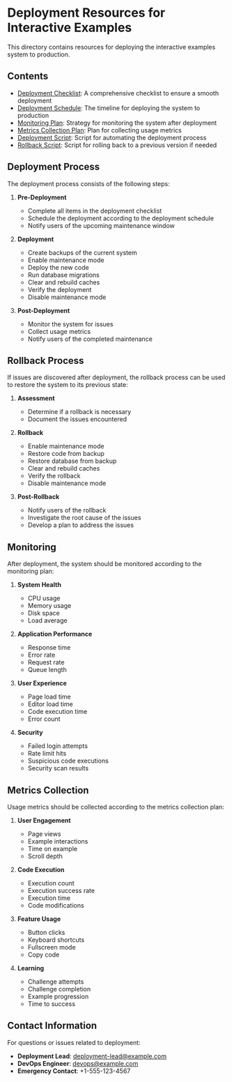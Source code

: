 # Deployment Resources for Interactive Examples

This directory contains resources for deploying the interactive examples system to production.

## Contents

- [Deployment Checklist](010-deployment-checklist.md): A comprehensive checklist to ensure a smooth deployment
- [Deployment Schedule](020-deployment-schedule.md): The timeline for deploying the system to production
- [Monitoring Plan](030-monitoring-plan.md): Strategy for monitoring the system after deployment
- [Metrics Collection Plan](040-metrics-collection-plan.md): Plan for collecting usage metrics
- [Deployment Script](050-deployment-script.sh): Script for automating the deployment process
- [Rollback Script](060-rollback-script.sh): Script for rolling back to a previous version if needed

## Deployment Process

The deployment process consists of the following steps:

1. **Pre-Deployment**
   - Complete all items in the deployment checklist
   - Schedule the deployment according to the deployment schedule
   - Notify users of the upcoming maintenance window

2. **Deployment**
   - Create backups of the current system
   - Enable maintenance mode
   - Deploy the new code
   - Run database migrations
   - Clear and rebuild caches
   - Verify the deployment
   - Disable maintenance mode

3. **Post-Deployment**
   - Monitor the system for issues
   - Collect usage metrics
   - Notify users of the completed maintenance

## Rollback Process

If issues are discovered after deployment, the rollback process can be used to restore the system to its previous state:

1. **Assessment**
   - Determine if a rollback is necessary
   - Document the issues encountered

2. **Rollback**
   - Enable maintenance mode
   - Restore code from backup
   - Restore database from backup
   - Clear and rebuild caches
   - Verify the rollback
   - Disable maintenance mode

3. **Post-Rollback**
   - Notify users of the rollback
   - Investigate the root cause of the issues
   - Develop a plan to address the issues

## Monitoring

After deployment, the system should be monitored according to the monitoring plan:

1. **System Health**
   - CPU usage
   - Memory usage
   - Disk space
   - Load average

2. **Application Performance**
   - Response time
   - Error rate
   - Request rate
   - Queue length

3. **User Experience**
   - Page load time
   - Editor load time
   - Code execution time
   - Error count

4. **Security**
   - Failed login attempts
   - Rate limit hits
   - Suspicious code executions
   - Security scan results

## Metrics Collection

Usage metrics should be collected according to the metrics collection plan:

1. **User Engagement**
   - Page views
   - Example interactions
   - Time on example
   - Scroll depth

2. **Code Execution**
   - Execution count
   - Execution success rate
   - Execution time
   - Code modifications

3. **Feature Usage**
   - Button clicks
   - Keyboard shortcuts
   - Fullscreen mode
   - Copy code

4. **Learning**
   - Challenge attempts
   - Challenge completion
   - Example progression
   - Time to success

## Contact Information

For questions or issues related to deployment:

- **Deployment Lead**: deployment-lead@example.com
- **DevOps Engineer**: devops@example.com
- **Emergency Contact**: +1-555-123-4567
